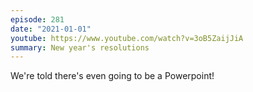 ```yaml
---
episode: 281
date: "2021-01-01"
youtube: https://www.youtube.com/watch?v=3oB5ZaijJiA
summary: New year's resolutions
---
```

We're told there's even going to be a Powerpoint!
